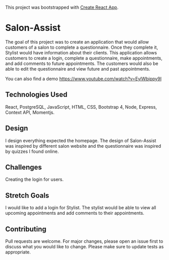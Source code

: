This project was bootstrapped with [Create React App](https://github.com/facebook/create-react-app).

# Salon-Assist 

The goal of this project was to create an application that would allow customers of a salon to complete a questionnaire. Once they complete it, Stylist would have information about their clients. This application allows customers to create a login, complete a questionnaire, make appointments, and add comments to future appointments. The customers would also be able to edit the questionnaire and view future and past appointments.

You can also find a demo https://www.youtube.com/watch?v=EylWbippy9I

## Technologies Used
React, PostgreSQL, JavaScript, HTML, CSS, Bootstrap 4, Node, Express, Context API, Momentjs.

## Design 
I design everything expected the homepage. The design of Salon-Assist was inspired by different salon website and the questionnaire was inspired by quizzes I found online. 

## Challenges
Creating the login for users.

## Stretch Goals
I would like to add a login for Stylist. The stylist would be able to view all upcoming appointments and add comments to their appointments.

## Contributing
Pull requests are welcome. For major changes, please open an issue first to discuss what you would like to change.
Please make sure to update tests as appropriate.









